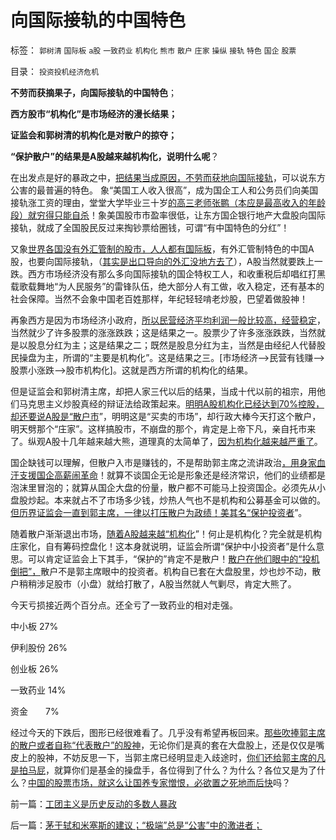 # 向国际接轨的中国特色

标签： `郭树清` `国际板` `a股` `一致药业` `机构化` `熊市` `散户` `庄家` `操纵` `接轨` `特色` `国企` `股票` 

目录： `投资投机经济危机`

**不劳而获摘果子，向国际接轨的中国特色**；

**西方股市“机构化”是市场经济的漫长结果；**

**证监会和郭树清的机构化是对散户的掠夺；**

**“保护散户”的结果是A股越来越机构化，说明什么呢**？

在出发点是好的暴政之中，[把结果当成原因，不劳而获地向国际接轨](../../../2012/6/1/为了干预而接轨，为了特色而干预，为了干预而干预.md)，可以说东方公害的最普遍的特色。
象“美国工人收入很高”，成为国企工人和公务员们向美国接轨涨工资的理由，堂堂大学毕业三十岁[的高三老师张鹏（本应是最高收入的年龄段）就穷得只能自杀](../../../2012/6/2/高三老师的自杀看工团主义的高度腐败.md)！象美国股市市盈率很低，让东方国企银行地产大盘股向国际接轨，就成了全国股民反过来掏钞票给圈钱，可谓“有中国特色的分红”！

又象[世界各国没有外汇管制的股市，人人都有国际板](../../../2011/6/15/国际板推动RMB国际化的骗局.md)，有外汇管制特色的中国A股，也要向国际接轨，（[其实是出口导向的外汇没地方去了](../../../2012/5/26/出口导向中的各利益阶层和受害者.md)），A股当然就要跌上一跌。西方市场经济没有那么多向国际接轨的国企特权工人，和收重税后却唱红打黑载歌载舞地“为人民服务”的雷锋队伍，绝大部分人有工做，收入稳定，还有基本的社会保障。当然不会象中国老百姓那样，年纪轻轻啃老炒股，巴望着做股神！

再象西方是因为市场经济小政府，[所以民营经济平均利润一般比较高，经营稳定](../../../2012/1/9/特权经济下的民企市盈率无限高！.md)，当然就少了许多股票的涨涨跌跌；这是结果之一。股票少了许多涨涨跌跌，当然就是以股息分红为主；这是结果之二；既然是股息分红为主，当然是由经纪人代替股民操盘为主，所谓的“主要是机构化”。这是结果之三。[市场经济——>民营有钱赚——>股票小涨跌——>股市机构化]。这就是西方所谓的机构化的结果。

但是证监会和郭树清主席，却把人家三代以后的结果，当成十代以前的祖宗，用他们马克思主义炒股真经的辩证法给政策起来。[明明A股机构化已经达到70%控股，却还要说A股是“散户市](../../../2012/1/5/A股机构化超过60%，还打压小盘股，就注定大熊市.md)”，明明这是“买卖的市场”，却行政大棒今天打这个散户，明天劈那个“庄家”。这样搞股市，不崩盘的那个，肯定是上帝下凡，亲自托市来了。纵观A股十几年越来越大熊，道理真的太简单了，[因为机构化越来越严重了](../../../2011/10/21/A股低迷为机构化“国进民退”还债.md)。

国企缺钱可以理解，但散户入市是赚钱的，不是帮助郭主席之流讲政治[，用身家血汗支援国企高薪闹革命](../../../2012/5/15/万一出现改革旗号下的国进民退，您有思想准备吗？.md)！就算不谈国企无论是形象还是经济常识，他们的业绩都是泡沫里冒泡的；就算从国企大盘的份量，散户都不可能马上投资国企。必须先从小盘股炒起。本来就占不了市场多少钱，炒热人气也不是机构和公募基金可以做的。[但历界证监会一直到郭主席，一律以打压散户为政绩！美其名“保护投资者](../../../2012/4/24/强盗逻辑正在制造空前的金融危机和经济危机.md)”。

随着散户渐渐退出市场，[随着A股越来越“机构化](../../../2012/3/29/期货指数是机构化操纵出大熊市的祸根；.md)”！何止是机构化？完全就是机构庄家化，自有筹码控盘化！这本身就说明，证监会所谓“保护中小投资者”是什么意思。可以肯定证监会上下其手，“保护的”肯定不是散户！[散户在他们眼中的“投机倒把”，](../../../2012/1/13/股民心虚象小偷，机构抢劫象强盗，国民无知做看客；.md)散户不是郭主席眼中的投资者。机构自已套在大盘股里，炒也炒不动，散户稍稍涉足股市（小盘）就给打散了，A股当然就人气剿尽，肯定大熊了。

今天亏损接近两个百分点。还全亏了一致药业的相对走强。

中小板 27%

伊利股份 26%

创业板 26%

一致药业 14%

资金　　7%

经过今天的下跌后，图形已经很难看了。几乎没有希望再板回来。[那些吹捧郭主席的散户或者自称“代表散户”的股神](../../../2012/1/10/股民自已不反对股市谷物法，无人会替股民反对.md)，无论你们是真的套在大盘股上，还是仅仅是嘴皮上的股神，不妨反思一下，当郭主席已经明显走入歧途时，[你们还给郭主席的凡是拍马屁](../../../2012/5/14/郭主席新政的两个凡是和拨乱反正.md)，就算你们是基金的操盘手，各位得到了什么？为什么？各位又是为了什么？[中国的股票市场，就这么让国养专家憎恨，必欲置之死地而后快](../../../2012/1/10/机构型股神的“谷物法”，政治型股神和孔庆东老师.md)吗？

前一篇：[工团主义是历史反动的多数人暴政](../../../2012/6/4/工团主义是历史反动的多数人暴政.md)

后一篇：[茅于轼和米塞斯的建议；“极端”总是“公害”中的激进者；](../../../2012/6/5/茅于轼和米塞斯的建议；“极端”总是“公害”中的激进者；.md)
